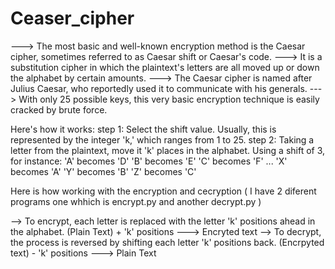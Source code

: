# Ceaser_cipher
---> The most basic and well-known encryption method is the Caesar cipher, sometimes referred to as Caesar shift or Caesar's code. 
---> It is a substitution cipher in which the plaintext's letters are all moved up or down the alphabet by certain amounts.
---> The Caesar cipher is named after Julius Caesar, who reportedly used it to communicate with his generals.
---> With only 25 possible keys, this very basic encryption technique is easily cracked by brute force.

Here's how it works:
step 1: Select the shift value. Usually, this is represented by the integer 'k,' which ranges from 1 to 25.
step 2: Taking a letter from the plaintext, move it 'k' places in the alphabet.
Using a shift of 3, for instance:
'A' becomes 'D'
'B' becomes 'E'
'C' becomes 'F'
 ...
'X' becomes 'A'
'Y' becomes 'B'
'Z' becomes 'C'

Here is how working with the encryption and cecryption ( I have 2 diferent programs one whhich is encrypt.py and another decrypt.py )

--> To encrypt, each letter is replaced with the letter 'k' positions ahead in the alphabet.
(Plain Text) + 'k' positions ---> Encryted text
--> To decrypt, the process is reversed by shifting each letter 'k' positions back. 
(Encrpyted text) - 'k' positions ---> Plain Text

